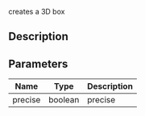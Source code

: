 creates a 3D box


## Description




## Parameters

<table>
<thead>
	<tr>
		<th>Name</th>
		<th>Type</th>
		<th>Description</th>
	</tr>
</thead>
<tr>
	<td>precise</td>
	<td><div class='bg-emerald-800 px-2 py-px text-white rounded-sm'>boolean</div></td>
	<td>precise</td>
</tr>
</table>
